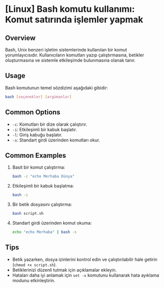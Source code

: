 # [Linux] Bash komutu kullanımı: Komut satırında işlemler yapmak

## Overview
Bash, Unix benzeri işletim sistemlerinde kullanılan bir komut yorumlayıcısıdır. Kullanıcıların komutları yazıp çalıştırmasına, betikler oluşturmasına ve sistemle etkileşimde bulunmasına olanak tanır.

## Usage
Bash komutunun temel sözdizimi aşağıdaki gibidir:

```bash
bash [seçenekler] [argümanlar]
```

## Common Options
- `-c`: Komutları bir dize olarak çalıştırır.
- `-i`: Etkileşimli bir kabuk başlatır.
- `-l`: Giriş kabuğu başlatır.
- `-s`: Standart girdi üzerinden komutları okur.

## Common Examples
1. Basit bir komut çalıştırma:
   ```bash
   bash -c "echo Merhaba Dünya"
   ```

2. Etkileşimli bir kabuk başlatma:
   ```bash
   bash -i
   ```

3. Bir betik dosyasını çalıştırma:
   ```bash
   bash script.sh
   ```

4. Standart girdi üzerinden komut okuma:
   ```bash
   echo "echo Merhaba" | bash -s
   ```

## Tips
- Betik yazarken, dosya izinlerini kontrol edin ve çalıştırılabilir hale getirin (`chmod +x script.sh`).
- Betiklerinizi düzenli tutmak için açıklamalar ekleyin.
- Hataları daha iyi anlamak için `set -x` komutunu kullanarak hata ayıklama modunu etkinleştirin.
